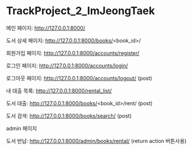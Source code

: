 # TrackProject_2_ImJeongTaek

메인 페이지: http://127.0.0.1:8000/

도서 상세 페이지: http://127.0.0.1:8000/books/<book_id>/

회원가입 페이지: http://127.0.0.1:8000/accounts/register/

로그인 페이지: http://127.0.0.1:8000/accounts/login/

로그아웃 페이지: http://127.0.0.1:8000/accounts/logout/ (post)

내 대출 목록: http://127.0.0.1:8000/rental_list/

도서 대출: http://127.0.0.1:8000/books/<book_id>/rent/ (post)

도서 검색: http://127.0.0.1:8000/books/search/ (post)


admin 페이지

도서 반납: http://127.0.0.1:8000/admin/books/rental/ (return action 버튼사용)
